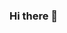 ### Hi there 👋

<!--
**cuongnd-scs/cuongnd-scs** is a ✨ _special_ ✨ repository because its `README.md` (this file) appears on your GitHub profile.


- 🔭 My hommpage http://docs.cuong-dev.ml/ ...
- 📫 How to reach me: telegram/0969013080 

